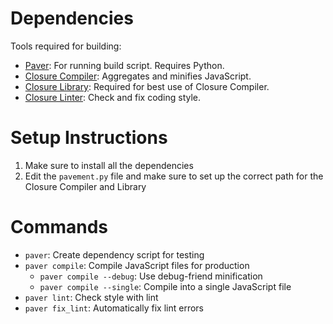# Dependencies

Tools required for building:

* [Paver](http://www.blueskyonmars.com/projects/paver/): For running build script. Requires Python.
* [Closure Compiler](http://code.google.com/closure/compiler/): Aggregates and minifies JavaScript.
* [Closure Library](http://code.google.com/closure/library/): Required for best use of Closure Compiler.
* [Closure Linter](http://code.google.com/closure/utilities/docs/linter_howto.html): Check and fix coding style.

# Setup Instructions

1. Make sure to install all the dependencies
2. Edit the `pavement.py` file and make sure to set up the correct path for the Closure Compiler and Library

# Commands

* `paver`: Create dependency script for testing
* `paver compile`: Compile JavaScript files for production
  * `paver compile --debug`: Use debug-friend minification
  * `paver compile --single`: Compile into a single JavaScript file
* `paver lint`: Check style with lint
* `paver fix_lint`: Automatically fix lint errors
